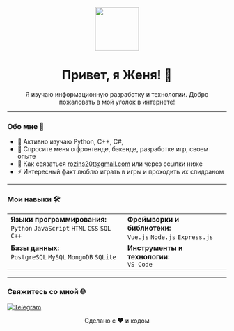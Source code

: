 <div align="center">
  <img src="(https://user-images.githubusercontent.com/74038190/225813708-98b745f2-7d22-48cf-9150-083f1b00d6c9.gif)" width="100" />
  <h1>Привет, я Женя! 👋</h1>
  <p>Я изучаю информационную разработку и технологии. Добро пожаловать в мой уголок в интернете!</p>
</div>

---

### Обо мне 🌟


- 🌱 Активно изучаю Python, C++, C#, 
- 💬 Спросите меня о фронтенде, бэкенде, разработке игр, своем опыте
- 📧 Как связаться rozins20t@gmail.com или через ссылки ниже
- ⚡ Интересный факт люблю играть в игры и проходить их спидраном 

---

### Мои навыки 🛠️

<table>
  <tr>
    <td valign="top">
      <strong>Языки программирования:</strong><br>
      <code>Python</code> <code>JavaScript</code>  <code>HTML</code> <code>CSS</code> <code>SQL</code>  <code>C++</code>
     
  </td>
    <td valign="top">
      <strong>Фреймворки и библиотеки:</strong><br>
      <code>Vue.js</code> <code>Node.js</code> <code>Express.js</code> 

  </td>
  </tr>
  <tr>
    <td valign="top">
      <strong>Базы данных:</strong><br>
      <code>PostgreSQL</code> <code>MySQL</code> <code>MongoDB</code> <code>SQLite</code>
      <!-- Добавьте или удалите базы данных -->
    </td>
    <td valign="top">
      <strong>Инструменты и технологии:</strong><br>
    <code>VS Code</code> 
      <!-- Добавьте или удалите инструменты -->
    </td>
  </tr>
</table>

---

### Свяжитесь со мной 🌐


[![Telegram](https://img.shields.io/badge/Telegram-2CA5E0?style=for-the-badge&logo=telegram&logoColor=white)](https://t.me/@Bi0nTeSS)


<!-- Добавьте или удалите значки социальных сетей. Найдите больше на shields.io -->





<div align="center">
  <p>Сделано с ❤️ и кодом</p>
</div>

